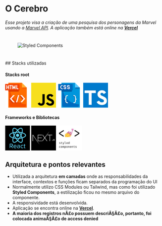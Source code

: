 # O Cerebro

_Esse projeto visa a criação de uma pesquisa dos personagens da Marvel usando a [Marvel API](developer.marvel.com). A aplicação também está online na **[Vercel](marvel-cebro.vercel.app)**_

<div style='display:flex; align-items:center; justify-content:center; margin:40px'>
<img src='https://logodownload.org/wp-content/uploads/2017/05/marvel-logo-4.png' style='width:500px; ' alt='Styled Components'>
</div>
## Stacks utilizadas

<div>

#### Stacks root

<img src='/public/Stacks/html.png' style='width:80px' alt='html'>
<img src='/public/Stacks/javascript.jpg' style='width:80px' alt='javascript'>
<img src='/public/Stacks/css.png' style='width:80px' alt='css'>
<img src='/public/Stacks/typescript.jpg' style='width:80px' alt='css'>
</div>

#### Frameworks e Bibliotecas

<div>
<img src='/public/Stacks/react.jpg' style='width:80px' alt='ReactJS'>
<img src='/public/Stacks/nextjs.jpg' style='width:80px' alt='Styled Components'>
<img src='/public/Stacks/styledComponents.jpg' style='width:80px' alt='Styled Components'>

</div>

## Arquitetura e pontos relevantes

- Utilizada a arquitetura **em camadas** onde as responsabilidades da interface, contextos e funções ficam separados da programação do UI
- Normalmente utilizo CSS Modules ou Tailwind, mas como foi utilizado **Styled Components**, a estilização ficou no mesmo arquivo do componente.
- A responsividade está desenvolvida.
- Aplicação se encontra online na **[Vercel](marvel-cebro.vercel.app)**.
- **A maioria dos registros nÃ£o possuem descriÃ§Ã£o, portanto, foi colocada animaÃ§Ã£o de access denied**
